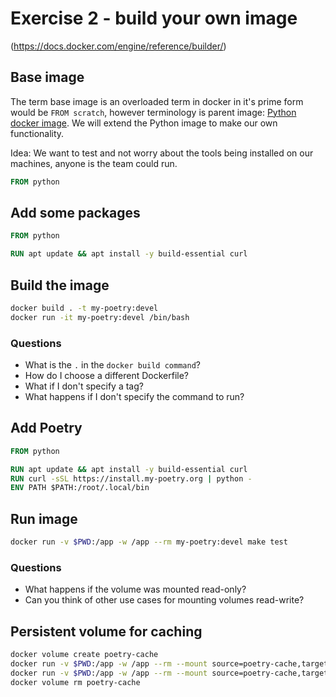 # Exercise 2 - build your own image

(https://docs.docker.com/engine/reference/builder/)

## Base image

The term base image is an overloaded term in docker in it's prime form would be `FROM scratch`, however terminology is parent image: [Python docker image](https://hub.docker.com/_/python). We will extend the Python image to make our own functionality.

Idea: We want to test and not worry about the tools being installed on our machines, anyone is the team could run.

```dockerfile
FROM python
```

## Add some packages

```dockerfile
FROM python

RUN apt update && apt install -y build-essential curl
```

## Build the image

```sh
docker build . -t my-poetry:devel
docker run -it my-poetry:devel /bin/bash
```

### Questions

- What is the `.` in the `docker build command`?
- How do I choose a different Dockerfile?
- What if I don't specify a tag?
- What happens if I don't specify the command to run?

## Add Poetry

```dockerfile
FROM python

RUN apt update && apt install -y build-essential curl
RUN curl -sSL https://install.my-poetry.org | python -
ENV PATH $PATH:/root/.local/bin
```

## Run image

```sh
docker run -v $PWD:/app -w /app --rm my-poetry:devel make test
```

### Questions

- What happens if the volume was mounted read-only?
- Can you think of other use cases for mounting volumes read-write?

## Persistent volume for caching

```sh
docker volume create poetry-cache
docker run -v $PWD:/app -w /app --rm --mount source=poetry-cache,target=/root/.cache/pypoetry/virtualenvs my-poetry:devel make test
docker run -v $PWD:/app -w /app --rm --mount source=poetry-cache,target=/root/.cache/pypoetry/virtualenvs my-poetry:devel make test
docker volume rm poetry-cache
```
